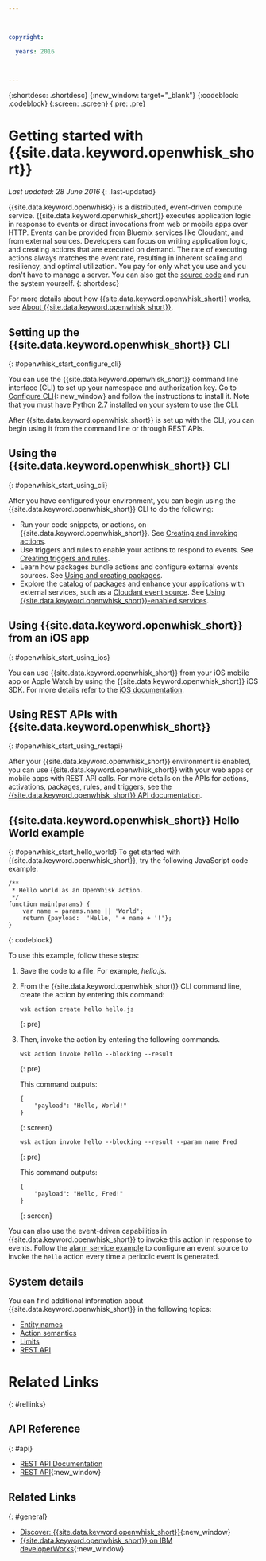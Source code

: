 ```yaml
---

 

copyright:

  years: 2016

 

---
```


{:shortdesc: .shortdesc}
{:new_window: target="_blank"}
{:codeblock: .codeblock}
{:screen: .screen}
{:pre: .pre}

# Getting started with {{site.data.keyword.openwhisk_short}}
*Last updated: 28 June 2016*
{: .last-updated}

{{site.data.keyword.openwhisk}} is a distributed, event-driven compute service. {{site.data.keyword.openwhisk_short}} executes application logic in response to events or direct invocations from web or mobile apps over HTTP. Events can be provided from Bluemix services like Cloudant, and from external sources. Developers can focus on writing application logic, and creating actions that are executed on demand. The rate of executing actions always matches the event rate, resulting in inherent scaling and resiliency, and optimal utilization. You pay for only what you use and you don't have to manage a server. You can also get the [source code](https://github.com/openwhisk/openwhisk) and run the system yourself.
{: shortdesc}

For more details about how {{site.data.keyword.openwhisk_short}} works, see [About {{site.data.keyword.openwhisk_short}}](./openwhisk_about.html).

## Setting up the {{site.data.keyword.openwhisk_short}} CLI
{: #openwhisk_start_configure_cli}

You can use the {{site.data.keyword.openwhisk_short}} command line interface (CLI) to set up your namespace and authorization key. 
Go to [Configure CLI](https://new-console.{DomainName}/openwhisk/cli){: new_window} and follow the instructions to install it. 
Note that you must have Python 2.7 installed on your system to use the CLI.

After {{site.data.keyword.openwhisk_short}} is set up with the CLI, you can begin using it from the command line or through REST APIs.

## Using the {{site.data.keyword.openwhisk_short}} CLI
{: #openwhisk_start_using_cli}

After you have configured your environment, you can begin using the {{site.data.keyword.openwhisk_short}} CLI to do the following:

* Run your code snippets, or actions, on {{site.data.keyword.openwhisk_short}}. See [Creating and invoking actions](./openwhisk_actions.html).
* Use triggers and rules to enable your actions to respond to events. See [Creating triggers and rules](./openwhisk_triggers_rules.html).
* Learn how packages bundle actions and configure external events sources. See [Using and creating packages](./openwhisk_packages.html).
* Explore the catalog of packages and enhance your applications with external services, such as a [Cloudant event source](./openwhisk_catalog.html#openwhisk_catalog_cloudant). See [Using {{site.data.keyword.openwhisk_short}}-enabled services](./openwhisk_catalog.html).


## Using {{site.data.keyword.openwhisk_short}} from an iOS app
{: #openwhisk_start_using_ios}

You can use {{site.data.keyword.openwhisk_short}} from your iOS mobile app or Apple Watch by using the {{site.data.keyword.openwhisk_short}} iOS SDK. For more details refer to the [iOS documentation](./openwhisk_mobile_sdk.html).

## Using REST APIs with {{site.data.keyword.openwhisk_short}}
{: #openwhisk_start_using_restapi}

After your {{site.data.keyword.openwhisk_short}} environment is enabled, you can use {{site.data.keyword.openwhisk_short}} with your web apps or mobile apps with REST API calls. For more details on the APIs for actions, activations, packages, rules, and triggers, see the [{{site.data.keyword.openwhisk_short}} API documentation](https://new-console.{DomainName}/apidocs/98).

## {{site.data.keyword.openwhisk_short}} Hello World example
{: #openwhisk_start_hello_world}
To get started with {{site.data.keyword.openwhisk_short}}, try the following JavaScript code example.

```
/**
 * Hello world as an OpenWhisk action.
 */
function main(params) {
    var name = params.name || 'World';
    return {payload:  'Hello, ' + name + '!'};
}
```
{: codeblock}

To use this example, follow these steps:

1. Save the code to a file. For example, *hello.js*.

2. From the {{site.data.keyword.openwhisk_short}} CLI command line, create the action by entering this command:

    ```
    wsk action create hello hello.js
    ```
    {: pre}

3. Then, invoke the action by entering the following commands.

    ```
    wsk action invoke hello --blocking --result
    ```
    {: pre}  

    This command outputs:

    ```
    {
        "payload": "Hello, World!"
    }
    ```
    {: screen}

    ```
    wsk action invoke hello --blocking --result --param name Fred
    ```
    {: pre}  

    This command outputs:

    ```
    {
        "payload": "Hello, Fred!"
    }
    ```
    {: screen}

You can also use the event-driven capabilities in {{site.data.keyword.openwhisk_short}} to invoke this action in response to events. Follow the [alarm service example](./openwhisk_packages.html#openwhisk_packages_trigger) to configure an event source to invoke the `hello` action every time a periodic event is generated.


## System details

You can find additional information about {{site.data.keyword.openwhisk_short}} in the following topics:

* [Entity names](./openwhisk_reference.html#openwhisk_entities)
* [Action semantics](./openwhisk_reference.html#openwhisk_semantics)
* [Limits](./openwhisk_reference.html#openwhisk_syslimits)
* [REST API](https://new-console.{DomainName}/apidocs/98)

# Related Links
{: #rellinks}

## API Reference
{: #api}
* [REST API Documentation](./openwhisk_reference.html#openwhisk_ref_restapi)
* [REST API](https://new-console.{DomainName}/apidocs/98){:new_window}

## Related Links
{: #general}
* [Discover: {{site.data.keyword.openwhisk_short}}](http://www.ibm.com/cloud-computing/bluemix/openwhisk/){:new_window}
* [{{site.data.keyword.openwhisk_short}} on IBM developerWorks](https://developer.ibm.com/openwhisk/){:new_window}

